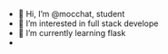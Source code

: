 - 👋 Hi, I’m @mocchat, student
- 👀 I’m interested in full stack develope
- 🌱 I’m currently learning flask
- 


<!---
mocchat/mocchat is a ✨ special ✨ repository because its `README.md` (this file) appears on your GitHub profile.
You can click the Preview link to take a look at your changes.
--->
